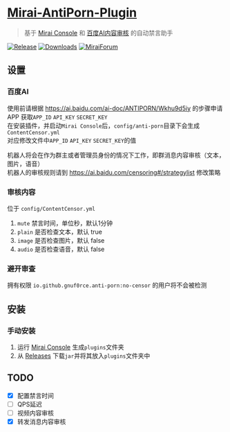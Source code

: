 # [Mirai-AntiPorn-Plugin](https://github.com/gnuf0rce/Mirai-AntiPorn-Plugin)

> 基于 [Mirai Console](https://github.com/mamoe/mirai-console) 和 [百度AI内容审核](https://ai.baidu.com/ai-doc/ANTIPORN/) 的自动禁言助手

[![Release](https://img.shields.io/github/v/release/gnuf0rce/Mirai-AntiPorn-Plugin)](https://github.com/gnuf0rce/Mirai-AntiPorn-Plugin/releases)
[![Downloads](https://img.shields.io/github/downloads/gnuf0rce/Mirai-AntiPorn-Plugin/total)](https://shields.io/category/downloads)
[![MiraiForum](https://img.shields.io/badge/post-on%20MiraiForum-yellow)](https://mirai.mamoe.net/topic/293)

## 设置

### 百度AI

使用前请根据 <https://ai.baidu.com/ai-doc/ANTIPORN/Wkhu9d5iy> 的步骤申请APP 获取`APP_ID` `API_KEY` `SECRET_KEY`  
在安装插件，并启动`Mirai Console`后，`config/anti-porn`目录下会生成`ContentCensor.yml`  
对应修改文件中`APP_ID` `API_KEY` `SECRET_KEY`的值

机器人将会在作为群主或者管理员身份的情况下工作，即群消息内容审核（文本，图片，语音）  
机器人的审核规则请到 <https://ai.baidu.com/censoring#/strategylist> 修改策略

### 审核内容

位于 `config/ContentCensor.yml`

1. `mute` 禁言时间，单位秒，默认1分钟
2. `plain` 是否检查文本，默认 true
3. `image` 是否检查图片，默认 false
4. `audio` 是否检查语音，默认 false

### 避开审查

拥有权限 `io.github.gnuf0rce.anti-porn:no-censor` 的用户将不会被检测

## 安装

### 手动安装

1. 运行 [Mirai Console](https://github.com/mamoe/mirai-console) 生成`plugins`文件夹
1. 从 [Releases](https://github.com/cssxsh/Mirai-AntiPorn-Plugin/releases) 下载`jar`并将其放入`plugins`文件夹中

## TODO

- [x] 配置禁言时间
- [ ] QPS延迟
- [ ] 视频内容审核
- [x] 转发消息内容审核
